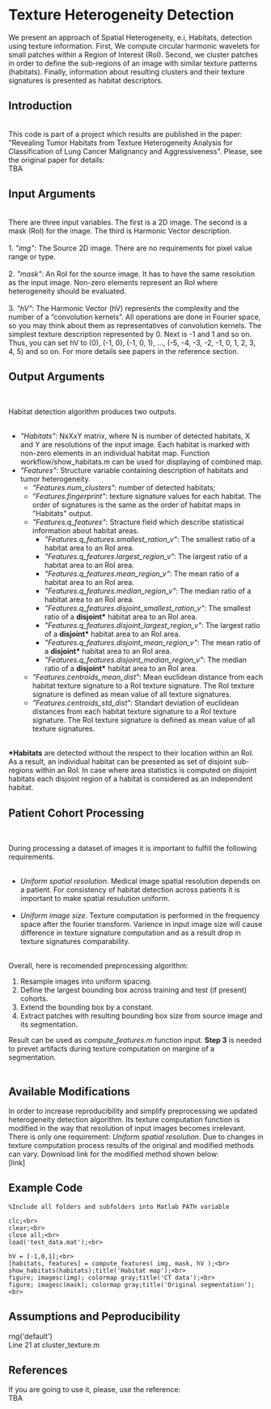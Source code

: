 # Texture Heterogeneity Detection
We present an approach of Spatial Heterogeneity, e.i, Habitats, detection using texture information. First, We compute circular harmonic wavelets for small patches within a Region of Interest (RoI). Second, we cluster patches in order to define the sub-regions of an image with similar texture patterns (habitats). Finally, information about resulting clusters and their texture signatures is presented as habitat descriptors.

<H2>Introduction</H2><br>
This code is part of a project which results are published in the paper: "Revealing Tumor Habitats from Texture Heterogeneity Analysis for Classification of Lung Cancer Malignancy and Aggressiveness". Please, see the original paper for details:<br>
TBA


<H2>Input Arguments</H2><br>
There are three input variables. The first is a 2D image. The second is a mask (RoI) for the image. The third is Harmonic Vector description.<br><br>
1.  <i>"img"</i>: The Source 2D image. There are no requirements for pixel value range or type.<br><br>
2.  <i>"mask"</i>: An RoI for the source image. It has to have the same resolution as the input image. Non-zero elements represent an RoI where heterogeneity should be evaluated.<br><br>
3.  <i>"hV"</i>: The Harmonic Vector (hV) represents the complexity and the number of a “convolution kernels”. All operations are done in Fourier space, so you may think about them as representatives of convolution kernels. The simplest texture description represented by 0. Next is -1 and 1 and so on. Thus, you can set hV to (0), (-1, 0), (-1, 0, 1), ..., (-5, -4, -3, -2, -1, 0, 1, 2, 3, 4, 5) and so on. For more details see papers in the reference section.<br>



<H2>Output Arguments</H2><br>

Habitat detection algorithm produces two outputs.<br><br>
+ <i>"Habitats"</i>: NxXxY matrix, where N is number of detected habitats, X and Y are resolutions of the input image. Each habitat is marked with non-zero elements in an individual habitat map. Function workflow/show_habitats.m can be used for displaying of combined map.
+ <i>"Features"</i>: Structure variable containing description of habitats and tumor heterogeneity.<br>
  + <i>"Features.num_clusters"</i>: number of detected habitats;<br>
  + <i>"Features.fingerprint"</i>: texture signature values for each habitat. The order of signatures is the same as the order of habitat maps in "Habitats" output.<br>
  + <i>"Features.q_features"</i>: Stracture field which describe statistical information about habitat areas.<br>
      + <i>"Features.q_features.smallest_ration_v"</i>: The smallest ratio of a habitat area to an RoI area.<br>
      + <i>"Features.q_features.largest_region_v"</i>: The largest ratio of a habitat area to an RoI area.<br>
      + <i>"Features.q_features.mean_region_v"</i>: The mean ratio of a habitat area to an RoI area.<br>
      + <i>"Features.q_features.median_region_v"</i>: The median ratio of a habitat area to an RoI area.<br>
      + <i>"Features.q_features.disjoint_smallest_ration_v"</i>: The smallest ratio of a <b>disjoint*</b> habitat area to an RoI area.<br>
      + <i>"Features.q_features.disjoint_largest_region_v"</i>: The largest ratio of a <b>disjoint*</b> habitat area to an RoI area.<br>
      + <i>"Features.q_features.disjoint_mean_region_v"</i>: The mean ratio of a <b>disjoint*</b> habitat area to an RoI area.<br>
      + <i>"Features.q_features.disjoint_median_region_v"</i>: The median ratio of a <b>disjoint*</b> habitat area to an RoI area.<br>
  + <i>"Features.centroids_mean_dist"</i>: Mean euclidean distance from each habitat texture signature to a RoI texture signature. The RoI texture signature is defined as mean value of all texture signatures.<br>
  + <i>	"Features.centroids_std_dist"</i>: Standart deviation of euclidean distances from each habitat texture signature to a RoI texture signature. The RoI texture signature is defined as mean value of all texture signatures.<br><br>


<b>*Habitats</b> are detected without the respect to their location within an RoI. As a result, an individual habitat can be presented as set of disjoint sub-regions within an RoI. In case where area statistics is computed on disjoint habitats each disjoint region of a habitat is considered as an independent habitat.<br>




<H2>Patient Cohort Processing</H2><br>

During processing a dataset of images it is important to fulfill the following requirements.<br><br>
+ <i>Uniform spatial resolution</i>. Medical image spatial resolution depends on a patient. For consistency of habitat detection across patients it is important to make spatial resulution uniform.<br><br>
+ <i>Uniform image size</i>. Texture computation is performed in the frequency space after the fourier transform. Varience in input image size will cause difference in texture signature computation and as a result drop in texture signatures comparability.<br><br>


Overall, here is recomended preprocessing algorithm:<br>
1. Resample images into uniform spacing.<br>
2. Define the largest bounding box across training and test (if present) cohorts.<br>
3. Extend the bounding box by a constant.<br>
4. Extract patches with resulting bounding box size from source image and its segmentation.<br>

Result can be used as <i>compute_features.m</i> function input. <b>Step 3</b> is needed to prevet artifacts during texture computation on margine of a segmentation.<br><br>

<H2>Available Modifications</H2>

In order to increase reproducibility and simplify preprocessing we updated heterogeneity detection algorithm. Its texture computation function is modified in the way that resolution of input images becomes irrelevant. There is only one requirement: <i>Uniform spatial resolution</i>. Due to changes in texture computation process results of the original and modified methods can vary. Download link for the modified method shown below:<br>
[link]<br>

<H2>Example Code</H2>

```
%Include all folders and subfolders into Matlab PATH variable

clc;<br>
clear;<br>
close all;<br>
load('test_data.mat');<br>

hV = [-1,0,1];<br>
[habitats, features] = compute_features( img, mask, hV );<br>
show_habitats(habitats);title('Habitat map');<br>
figure; imagesc(img); colormap gray;title('CT data');<br>
figure; imagesc(mask); colormap gray;title('Original segmentation');<br>
```

<H2>Assumptions and Peproducibility</H2>

rng('default')<br>
Line 21 at cluster_texture.m<br>

<H2>References</b></H2>
If you are going to use it, please, use the reference:<br>
TBA

